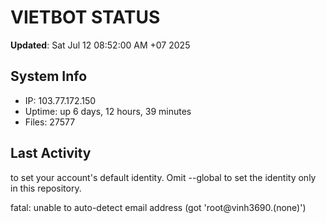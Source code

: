 # VIETBOT STATUS
**Updated**: Sat Jul 12 08:52:00 AM +07 2025

## System Info
- IP: 103.77.172.150
- Uptime: up 6 days, 12 hours, 39 minutes
- Files: 27577

## Last Activity

to set your account's default identity.
Omit --global to set the identity only in this repository.

fatal: unable to auto-detect email address (got 'root@vinh3690.(none)')
